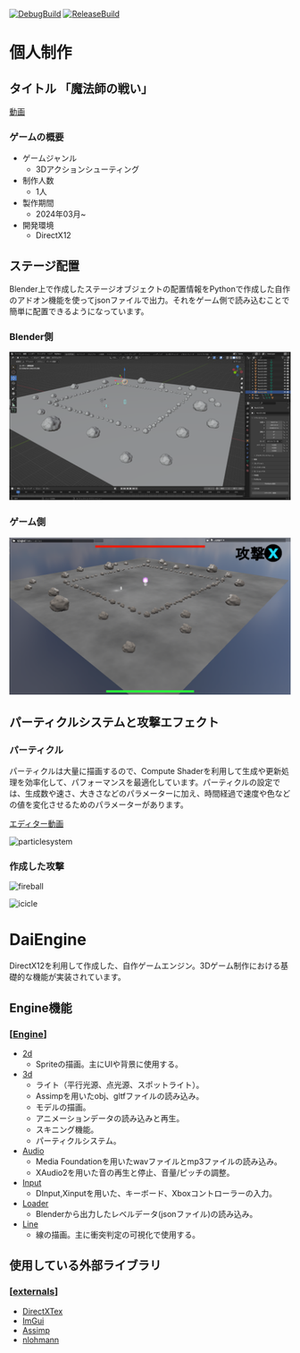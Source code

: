 [![DebugBuild](https://github.com/daiya-04/DirectXGame/actions/workflows/DebugBuild.yml/badge.svg)](https://github.com/daiya-04/DirectXGame/actions/workflows/DebugBuild.yml)
[![ReleaseBuild](https://github.com/daiya-04/DirectXGame/actions/workflows/ReleaseBuild.yml/badge.svg)](https://github.com/daiya-04/DirectXGame/actions/workflows/ReleaseBuild.yml)

# 個人制作

## タイトル 「魔法師の戦い」

[動画](https://youtu.be/O24rCQqD6VE)

### ゲームの概要

 - ゲームジャンル
   - 3Dアクションシューティング
 - 制作人数
   - 1人
 - 製作期間
   - 2024年03月~
 - 開発環境
   - DirectX12

## ステージ配置
Blender上で作成したステージオブジェクトの配置情報をPythonで作成した自作のアドオン機能を使ってjsonファイルで出力。それをゲーム側で読み込むことで簡単に配置できるようになっています。

### Blender側
![Blender](readmeImage/image_01.png)

### ゲーム側
![GameWindow](readmeImage/image_02.png)


## パーティクルシステムと攻撃エフェクト

### パーティクル
パーティクルは大量に描画するので、Compute Shaderを利用して生成や更新処理を効率化して、パフォーマンスを最適化しています。パーティクルの設定では、生成数や速さ、大きさなどのパラメーターに加え、時間経過で速度や色などの値を変化させるためのパラメーターがあります。

[エディター動画](https://youtu.be/gjEv2UMkZUs)

![particlesystem](readmeImage/image_03.gif)

### 作成した攻撃
![fireball](readmeImage/image_04.gif)

![icicle](readmeImage/image_05.gif)

# DaiEngine
DirectX12を利用して作成した、自作ゲームエンジン。3Dゲーム制作における基礎的な機能が実装されています。

## Engine機能
### [[Engine](https://github.com/daiya-04/DirectXGame/tree/master/DirectXGame/Engine)]
 - [2d](https://github.com/daiya-04/DirectXGame/tree/master/DirectXGame/Engine/2d)
   - Spriteの描画。主にUIや背景に使用する。
 - [3d](https://github.com/daiya-04/DirectXGame/tree/master/DirectXGame/Engine/3d)
   - ライト（平行光源、点光源、スポットライト）。
   - Assimpを用いたobj、gltfファイルの読み込み。
   - モデルの描画。
   - アニメーションデータの読み込みと再生。
   - スキニング機能。
   - パーティクルシステム。
 - [Audio](https://github.com/daiya-04/DirectXGame/tree/master/DirectXGame/Engine/Audio)
   - Media Foundationを用いたwavファイルとmp3ファイルの読み込み。
   - XAudio2を用いた音の再生と停止、音量/ピッチの調整。
 - [Input](https://github.com/daiya-04/DirectXGame/tree/master/DirectXGame/Engine/Input)
   - DInput,Xinputを用いた、キーボード、Xboxコントローラーの入力。
 - [Loader](https://github.com/daiya-04/DirectXGame/tree/master/DirectXGame/Engine/Loader)
   - Blenderから出力したレベルデータ(jsonファイル)の読み込み。
 - [Line](https://github.com/daiya-04/DirectXGame/tree/master/DirectXGame/Engine/Line)
   - 線の描画。主に衝突判定の可視化で使用する。


## 使用している外部ライブラリ
### [[externals](https://github.com/daiya-04/DirectXGame/tree/master/DirectXGame/externals)]
 - [DirectXTex](https://github.com/microsoft/DirectXTex)
 - [ImGui](https://github.com/ocornut/imgui)
 - [Assimp](https://github.com/assimp/assimp)
 - [nlohmann](https://github.com/nlohmann/json)

